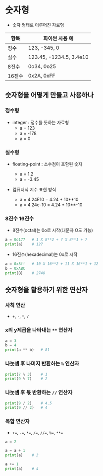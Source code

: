 # 숫자형

- 숫자 형태로 이루어진 자료형

|항목|파이썬 사용 예|
|----|----|
|정수|123, -345, 0|
|실수|123.45, -1234.5, 3.4e10|
|8진수|0o34, 0o25|
|16진수|0x2A, 0xFF|

## 숫자형을 어떻게 만들고 사용하나

### 정수형

- integer : 정수를 뜻하는 자료형
    - a = 123
    - a = -178
    - a = 0

### 실수형

- floating-point : 소수점이 포함된 숫자
    - a = 1.2
    - a = -3.45

- 컴퓨터식 지수 표현 방식
    - a = 4.24E10 = 4.24 * 10**10
    - a = 4.24e-10 = 4.24 * 10**-10

### 8진수 16진수

- 8진수(octal)는 0o로 시작(대문자 O도 가능)

```python
a = 0o177   # 1 X 8**2 + 7 X 8**1 + 7
print(a)    # 127
```

- 16진수(hexadecimal)는 0x로 시작

```python
a = 0x8ff   # 10 X 16**2 + 11 X 16**1 + 12
b = 0xABC
print(B)    # 2748
```

## 숫자형을 활용하기 위한 연산자

### 사칙 연산

- `+`, `-`, `*`, `/`

### x의 y제곱을 나타내는 `**` 연산자

```python
a = 3
b = 4
print(a ** b)   # 81
```

### 나눗셈 후 나머지 반환하는 `%` 연산자

```python
print(7 % 3)    # 1
print(9 % 7)    # 2
```

### 나눗셈 후 몫 반환하는 `//` 연산자

```python
print(9 / 2)    # 4.5
print(9 // 2)   # 4
```

### 복합 연산자

- `+=`, `-=`, `*=`, `/=`, `//=`, `%=`, `**=`

```python
a = 2

a = a + 1
print(a)    # 3

a += 1  
print(a)    # 4
```